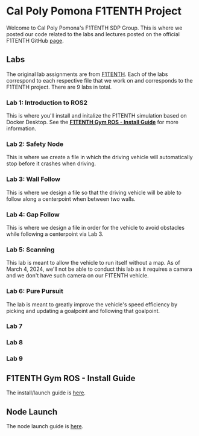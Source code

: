 # Cal Poly Pomona F1TENTH Project
Welcome to Cal Poly Pomona's F1TENTH SDP Group. This is where we posted our code related to the labs and lectures posted on the official F1TENTH GitHub [page](https://github.com/f1tenth). 


## Labs
The original lab assignments are from [F1TENTH](https://github.com/f1tenth/f1tenth_labs_openrepo).
Each of the labs correspond to each respective file that we work on and corresponds to the F1TENTH project. 
There are 9 labs in total. 
### Lab 1: Introduction to ROS2 
This is where you'll install and initalize the F1TENTH simulation based on Docker Desktop. 
See the **[F1TENTH Gym ROS - Install Guide](https://github.com/CPP-F1TENTH-SDP/Labs#f1tenth-gym-ros---install-guide)** for more information.
### Lab 2: Safety Node 
This is where we create a file in which the driving vehicle will automatically stop before it crashes when driving. 
### Lab 3: Wall Follow 
This is where we design a file so that the driving vehicle will be able to follow along a centerpoint when between two walls. 
### Lab 4: Gap Follow 
This is where we design a file in order for the vehicle to avoid obstacles while following a centerpoint via Lab 3. 
### Lab 5: Scanning 
This lab is meant to allow the vehicle to run itself without a map. 
As of March 4, 2024, we'll not be able to conduct this lab as it requires a camera and we don't have such camera on our F1TENTH vehicle. 
### Lab 6: Pure Pursuit 
The lab is meant to greatly improve the vehicle's speed efficiency by picking and updating a goalpoint and following that goalpoint. 
### Lab 7

### Lab 8 

### Lab 9 

## F1TENTH Gym ROS - Install Guide
The install/launch guide is [here](https://github.com/CPP-F1TENTH-SDP/Labs/wiki/F1TENTH-Gym-ROS-%E2%80%90-Install-Guide).

## Node Launch
The node launch guide is [here](https://github.com/CPP-F1TENTH-SDP/Labs/wiki/Node-Launch).
